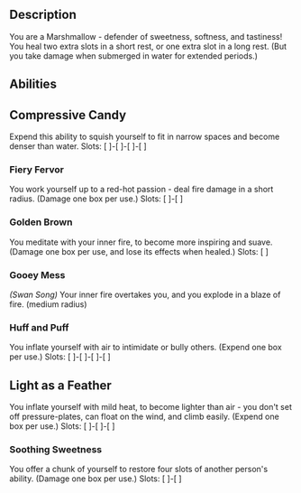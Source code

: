 ## Description
You are a Marshmallow - defender of sweetness, softness, and tastiness!
You heal two extra slots in a short rest, or one extra slot in a long rest.
(But you take damage when submerged in water for extended periods.)

## Abilities
## Compressive Candy
Expend this ability to squish yourself to fit in narrow spaces and
become denser than water.
Slots: [ ]-[ ]-[ ]-[ ]

### Fiery Fervor
You work yourself up to a red-hot passion - deal fire damage in a short radius.
(Damage one box per use.)
Slots: [ ]-[ ]

### Golden Brown
You meditate with your inner fire, to become more inspiring and suave.
(Damage one box per use, and lose its effects when healed.)
Slots: [ ]

### Gooey Mess
_(Swan Song)_
Your inner fire overtakes you, and you explode in a blaze of fire. (medium radius)

### Huff and Puff
You inflate yourself with air to intimidate or bully others.
(Expend one box per use.)
Slots: [ ]-[ ]-[ ]-[ ]

## Light as a Feather
You inflate yourself with mild heat, to become lighter than air -
you don't set off pressure-plates, can float on the wind, and climb easily.
(Expend one box per use.)
Slots: [ ]-[ ]-[ ]

### Soothing Sweetness
You offer a chunk of yourself to restore four slots of another person's ability.
(Damage one box per use.)
Slots: [ ]-[ ]
